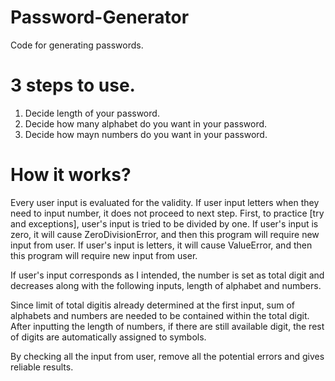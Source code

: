 # Password-Generator
Code for generating passwords.

# 3 steps to use.

1. Decide length of your password.
2. Decide how many alphabet do you want in your password.
3. Decide how mayn numbers do you want in your password.

# How it works?
Every user input is evaluated for the validity. If user input letters when they need to input number, it does not proceed to next step.
First, to practice [try and exceptions], user's input is tried to be divided by one.
If user's input is zero, it will cause ZeroDivisionError, and then this program will require new input from user.
If user's input is letters, it will cause ValueError, and then this program will require new input from user.

If user's input corresponds as I intended, the number is set as total digit and decreases along with the following inputs, length of alphabet and numbers.

Since limit of total digitis already determined at the first input, sum of alphabets and numbers are needed to be contained within the total digit.
After inputting the length of numbers, if there are still available digit, the rest of digits are automatically assigned to symbols. 

By checking all the input from user, remove all the potential errors and gives reliable results.


